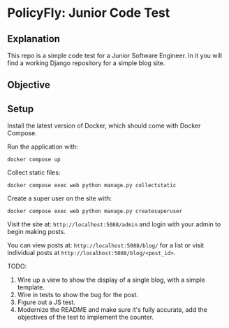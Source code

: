 # PolicyFly: Junior Code Test

## Explanation

This repo is a simple code test for a Junior Software Engineer. In it you will
find a working Django repository for a simple blog site.

## Objective

## Setup

Install the latest version of Docker, which should come with Docker Compose.

Run the application with:

```
docker compose up
```

Collect static files:

```
docker compose exec web python manage.py collectstatic
```

Create a super user on the site with:

```
docker compose exec web python manage.py createsuperuser 
```

Visit the site at: `http://localhost:5088/admin` and login with your admin
to begin making posts.

You can view posts at: `http://localhost:5088/blog/` for a list or visit individual
posts at `http://localhost:5088/blog/<post_id>`.


TODO:

1. Wire up a view to show the display of a single blog, with a simple template.
2. Wire in tests to show the bug for the post.
3. Figure out a JS test.
4. Modernize the README and make sure it's fully accurate, add the objectives of the test to implement the counter.